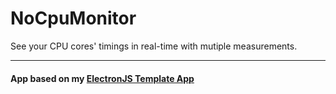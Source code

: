 # NoCpuMonitor

See your CPU cores' timings in real-time with mutiple measurements.


---


#### App based on my [ElectronJS Template App](https://github.com/TheNolle/ElectronJS-Template-App)